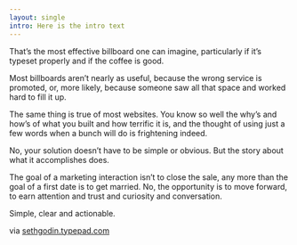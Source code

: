 ```yaml
---
layout: single
intro: Here is the intro text
---
```

That&#8217;s the most effective billboard one can imagine, particularly if it&#8217;s typeset properly and if the coffee is good.

Most billboards aren&#8217;t nearly as useful, because the wrong service is promoted, or, more likely, because someone saw all that space and worked hard to fill it up.

The same thing is true of most websites. You know so well the why&#8217;s and how&#8217;s of what you built and how terrific it is, and the thought of using just a few words when a bunch will do is frightening indeed.

No, your solution doesn&#8217;t have to be simple or obvious. But the story about what it accomplishes does.

The goal of a marketing interaction isn&#8217;t to close the sale, any more than the goal of a first date is to get married. No, the opportunity is to move forward, to earn attention and trust and curiosity and conversation.

Simple, clear and actionable.

via [sethgodin.typepad.com](http://sethgodin.typepad.com/ "Free coffee, next exit")